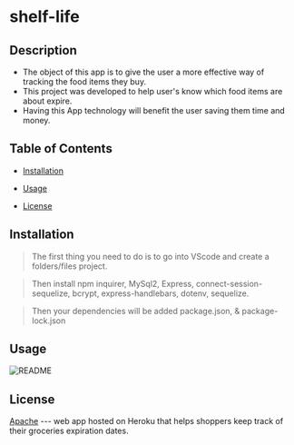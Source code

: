 # shelf-life


## Description

- The object of this app is to give the user a more effective way of tracking the food items they buy.
- This project was developed to help user's know which food items are about expire.
- Having this App technology will benefit the user saving them time and money.

## Table of Contents 

- [Installation](#installation)

- [Usage](#usage)

- [License](#license)


## Installation
>The first thing you need to do is to go into VScode and create a folders/files project. 

>Then install npm inquirer, MySql2, Express, connect-session-sequelize, bcrypt, express-handlebars, dotenv, sequelize.

>Then your dependencies will be added package.json, & package-lock.json

## Usage

  ![README](./Assets/images/RMEPIC.PNG)


## License

 [Apache](http://www.apache.org/licenses/)
--- web app hosted on Heroku that helps shoppers keep track of their groceries expiration dates.
